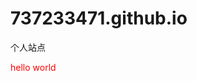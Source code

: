 # 737233471.github.io
个人站点
<html>
  <head>
  </head>
  <body>
    <font color="red">hello world</font>
  </body>
</html>





